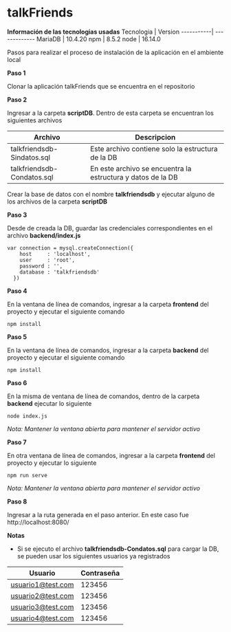 # talkFriends

**Información de las tecnologias usadas**
Tecnologia |  Version
-----------| ------------- 
MariaDB    | 10.4.20
npm        | 8.5.2
node       | 16.14.0

Pasos para realizar el proceso de instalación de la aplicación en el ambiente local

**Paso 1**

Clonar la aplicación talkFriends que se encuentra en el repositorio

**Paso 2**

Ingresar a la carpeta **scriptDB**. Dentro de esta carpeta se encuentran los siguientes archivos

Archivo                   | Descripcion 
------------------------- | ------------- 
talkfriendsdb-Sindatos.sql| Este archivo contiene solo la estructura de la DB
talkfriendsdb-Condatos.sql| En este archivo se encuentra la estructura y datos de la DB

Crear la base de datos con el nombre **talkfriendsdb** y ejecutar alguno de los archivos de la carpeta **scriptDB**

**Paso 3**

Desde de creada la DB, guardar las credenciales correspondientes en el archivo **backend/index.js**
```
var connection = mysql.createConnection({
    host     : 'localhost',
    user     : 'root',
    password : '',
    database : 'talkfriendsdb'
  })
```

**Paso 4**

En la ventana de línea de comandos, ingresar a la carpeta **frontend** del proyecto y ejecutar el siguiente comando

`npm install`

**Paso 5**

En la ventana de línea de comandos, ingresar a la carpeta **backend** del proyecto y ejecutar el siguiente comando

`npm install`

**Paso 6**

En la misma de ventana de línea de comandos, dentro de la carpeta **backend** ejecutar lo siguiente

`node index.js`

_Nota: Mantener la ventana abierta para mantener el servidor activo_

**Paso 7**

En otra ventana de línea de comandos, ingresar a la carpeta **frontend** del proyecto y ejecutar lo siguiente

`npm run serve`

_Nota: Mantener la ventana abierta para mantener el servidor activo_

**Paso 8**

Ingresar a la ruta generada en el paso anterior. En este caso fue http://localhost:8080/

**Notas**

* Si se ejecuto el archivo **talkfriendsdb-Condatos.sql** para cargar la DB, se pueden usar los siguientes usuarios ya registrados

Usuario          |  Contraseña
-----------------| ------------- 
usuario1@test.com| 123456
usuario2@test.com| 123456
usuario3@test.com| 123456
usuario4@test.com| 123456
